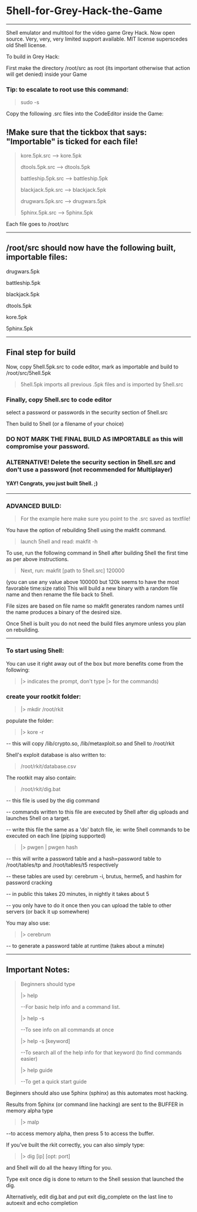 # 5hell-for-Grey-Hack-the-Game

-------------------------------

Shell emulator and multitool for the video game Grey Hack.
Now open source.
Very, very, very limited support available.
MIT license superscedes old 5hell license.

To build in Grey Hack:

First make the directory /root/src as root (its important otherwise that action will get denied) inside your Game

### Tip: to escalate to root use this command:

> sudo -s


Copy the following .src files into the CodeEditor inside the Game:

## !Make sure that the tickbox that says: "Importable" is ticked for each file!

> kore.5pk.src         -->  kore.5pk
>
> dtools.5pk.src       -->  dtools.5pk
>
> battleship.5pk.src   -->  battleship.5pk
>
> blackjack.5pk.src    -->  blackjack.5pk
>
> drugwars.5pk.src     -->  drugwars.5pk
>
> 5phinx.5pk.src       -->  5phinx.5pk

Each file goes to /root/src

-------------------------------------------------

## /root/src should now have the following built, importable files:

drugwars.5pk

battleship.5pk

blackjack.5pk

dtools.5pk

kore.5pk

5phinx.5pk

--------------------------------------------------

## Final step for build

Now, copy 5hell.5pk.src to code editor, mark as importable and build to
/root/src/5hell.5pk

> 5hell.5pk imports all previous .5pk files and is imported by 5hell.src

### Finally, copy 5hell.src to code editor

select a password or passwords in the security section of 5hell.src

Then build to 5hell (or a filename of your choice)

### DO NOT MARK THE FINAL BUILD AS IMPORTABLE as this will compromise your password.
### ALTERNATIVE! Delete the security section in 5hell.src and don't use a password (not recommended for Multiplayer)

#### YAY! Congrats, you just built 5hell. ;)

---------------------------------------------------

### ADVANCED BUILD:

> For the example here make sure you point to the .src saved as textfile!

You have the option of rebuilding 5hell using the makfit command.

> launch 5hell and read: makfit -h

To use, run the following command in 5hell after building 5hell the first time as per above instructions.

> Next, run: makfit [path to 5hell.src] 120000

(you can use any value above 100000 but 120k seems to have the most favorable time:size ratio)
This will build a new binary with a random file name and then rename the file back to 5hell.

File sizes are based on file name so makfit generates random names until the name produces a binary of the desired size.

Once 5hell is built you do not need the build files anymore unless you plan on rebuilding.

--------------------------------------------------------

### To start using 5hell:

You can use it right away out of the box but more benefits come from the following:

> |> indicates the prompt, don't type |> for the commands)

### create your rootkit folder:

> |> mkdir /root/rkit

populate the folder:

> |> kore -r

-- this will copy /lib/crypto.so, /lib/metaxploit.so and 5hell to /root/rkit

5hell's exploit database is also written to:

> /root/rkit/database.csv

The rootkit may also contain:

> /root/rkit/dig.bat

-- this file is used by the dig command

-- commands written to this file are executed by 5hell after dig uploads and launches 5hell on a target.

-- write this file the same as a 'do' batch file, ie: write 5hell commands to be executed on each line (piping supported)

> |> pwgen | pwgen hash

-- this will write a password table and a hash=password table to /root/tables/tp and /root/tables/t5 respectively

-- these tables are used by: cerebrum -i, brutus, herme5, and hashim for password cracking

-- in public this takes 20 minutes, in nightly it takes about 5

-- you only have to do it once then you can upload the table to other servers (or back it up somewhere)

You may also use:

> |> cerebrum

-- to generate a password table at runtime (takes about a minute)

------------------------------------------------

## Important Notes:

> Beginners should type
>
> |> help
>
> --For basic help info and a command list.
>
> |> help -s
>
> --To see info on all commands at once
>
> |> help -s [keyword]
>
> --To search all of the help info for that keyword (to find commands easier)
>
> |> help guide
>
> --To get a quick start guide

Beginners should also use 5phinx (sphinx) as this automates most hacking.

Results from 5phinx (or command line hacking) are sent to the BUFFER in memory alpha
type

> |> malp

--to access memory alpha, then press 5 to access the buffer.

If you've built the rkit correctly, you can also simply type:

> |> dig [ip] [opt: port]

and 5hell will do all the heavy lifting for you.

Type exit once dig is done to return to the 5hell session that launched the dig.

Alternatively, edit dig.bat and put
exit dig_complete
on the last line to autoexit and echo completion
